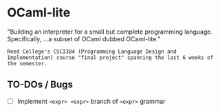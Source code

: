 # OCaml-lite

"Building an interpreter for a small but complete programming language. Specifically, ...a subset of OCaml dubbed OCaml-lite."

```Reed College's CSCI384 (Programming Language Design and Implementation) course "final project" spanning the last 6 weeks of the semester.```

## TO-DOs / Bugs
- [ ] Implement `<expr> <expr>` branch of `<expr>` grammar 